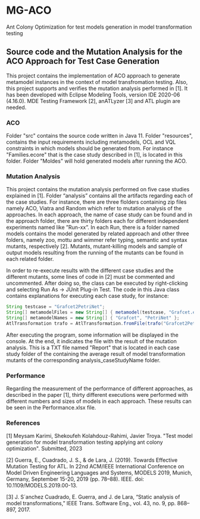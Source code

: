 # MG-ACO
Ant Colony Optimization for test models generation in model transformation testing

## Source code and the Mutation Analysis for the ACO Approach for Test Case Generation 

This project contains the implementation of ACO approach to generate metamodel instances in the context of model transfromation testing. Also, this project supports and verifies the mutation analysis performed in [1]. It has been developed with Eclipse Modeling Tools, version IDE 2020-06 (4.16.0). MDE Testing Framework [2], anATLyzer [3] and ATL plugin are needed.

### ACO
Folder "src" contains the source code written in Java 11. Folder "resources", contains the input requirements including metamodels, OCL and VQL constraints in which models should be generated from. For instance "Families.ecore" that is the case study described in [1], is located in this folder. Folder "Moldes" will hold generated models after running the ACO.

### Mutation Analysis

This project contains the mutation analysis performed on five case studies explained in [1]. Folder “analysis” contains all the artifacts regarding each of the case studies. For instance, there are three flolders containing zip files namely ACO, Viatra and Random which refer to mutation analysis of the approaches. In each approach, the name of case study can be found and in the approach folder, there are thirty folders each for different independent experiments named like ”Run-xx”. In each Run, there is a folder named models contains the model generated by related approach and other three folders, namely zoo, mottu and wimmer refer typing, semantic and syntax mutants, respectively [2]. Mutants, mutant-killing models and sample of output models resulting from the running of the mutants can be found in each related folder. 

In order to re-execute results with the different case studies and the different mutants, some lines of code in [2] must be commented and uncommented. After doing so, the class can be executed by right-clicking and selecting Run As -> JUnit Plug-in Test. The code in this Java class contains explanations for executing each case study, for instance:

```java
String testcase = "Grafcet2PetriNet";
String[] metamodelFiles = new String[] { metamodel(testcase, "Grafcet.ecore"), metamodel(testcase, "PetriNet.ecore") };
String[] metamodelNames = new String[] { "Grafcet", "PetriNet" };	
AtlTransformation trafo = AtlTransformation.fromFile(trafo("Grafcet2PetriNet", "Grafcet2PetriNet.atl"), metamodelFiles, metamodelNames);
```

After executing the program, some information will be displayed in the console. At the end, it indicates the file with the result of the mutation analysis. This is a TXT file named "Report" that is located in each case study folder of the containing the average result of model transformation mutants of the corresponding analysis_caseStudyName folder.

### Performance

Regarding the measurement of the performance of different approaches, as described in the paper [1], thirty different executions were performed with different numbers and sizes of models in each approach. These results can be seen in the Performance.xlsx file. 

### References

[1] Meysam Karimi, Shekoufeh Kolahdouz-Rahimi, Javier Troya. "Test model generation for model transformation testing applying ant colony optimization". Submitted, 2023

[2] Guerra, E., Cuadrado, J. S., & de Lara, J. (2019). Towards Effective Mutation Testing for ATL. In 22nd ACM/IEEE International Conference on Model Driven Engineering Languages and Systems, MODELS 2019, Munich, Germany, September 15-20, 2019 (pp. 78–88). IEEE. doi: 10.1109/MODELS.2019.00-13.

[3] J. S´anchez Cuadrado, E. Guerra, and J. de Lara, “Static analysis of model transformations,” IEEE Trans. Software Eng., vol. 43, no. 9, pp. 868–897, 2017.
